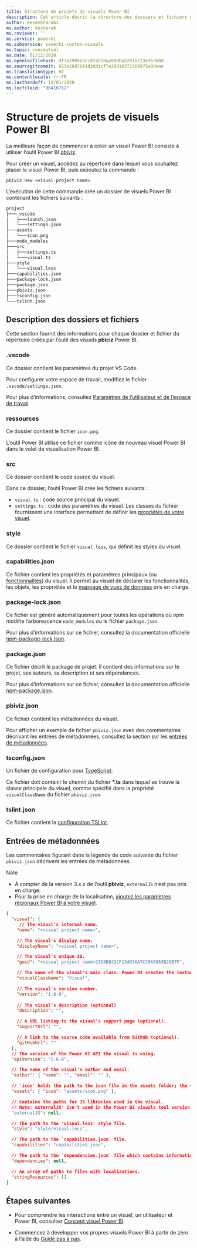 ```yaml
---
title: Structure de projets de visuels Power BI
description: Cet article décrit la structure des dossiers et fichiers d’un projet de visuels Power BI
author: KesemSharabi
ms.author: kesharab
ms.reviewer: ''
ms.service: powerbi
ms.subservice: powerbi-custom-visuals
ms.topic: conceptual
ms.date: 01/12/2020
ms.openlocfilehash: df7a2909e3ccd745fdaa990ba5281a723ef6360d
ms.sourcegitcommit: 653e18d7041d3dd1cf7a38010372366975a98eae
ms.translationtype: HT
ms.contentlocale: fr-FR
ms.lasthandoff: 12/01/2020
ms.locfileid: "96416712"
---
```

# <a name="power-bi-visual-project-structure"></a>Structure de projets de visuels Power BI

La meilleure façon de commencer à créer un visuel Power BI consiste à utiliser l’outil Power BI [pbiviz](https://www.npmjs.com/package/powerbi-visuals-tools).

Pour créer un visuel, accédez au répertoire dans lequel vous souhaitez placer le visuel Power BI, puis exécutez la commande :

`pbiviz new <visual project name>`

L’exécution de cette commande crée un dossier de visuels Power BI contenant les fichiers suivants :

```markdown
project
├───.vscode
│   ├───launch.json
│   └───settings.json
├───assets
│   └───icon.png
├───node_modules
├───src
│   ├───settings.ts
│   └───visual.ts
├───style
│   └───visual.less
├───capabilities.json
├───package-lock.json
├───package.json
├───pbiviz.json
├───tsconfig.json
└───tslint.json
```

## <a name="folder-and-file-description"></a>Description des dossiers et fichiers

Cette section fournit des informations pour chaque dossier et fichier du répertoire créés par l’outil des visuels **pbiciz** Power BI.  

### <a name="vscode"></a>.vscode

Ce dossier contient les paramètres du projet VS Code.

Pour configurer votre espace de travail, modifiez le fichier `.vscode/settings.json`.

Pour plus d’informations, consultez [Paramètres de l’utilisateur et de l’espace de travail](https://code.visualstudio.com/docs/getstarted/settings)

### <a name="assets"></a>ressources

Ce dossier contient le fichier `icon.png`.

L’outil Power BI utilise ce fichier comme icône de nouveau visuel Power BI dans le volet de visualisation Power BI.

### <a name="src"></a>src

Ce dossier contient le code source du visuel.

Dans ce dossier, l’outil Power BI crée les fichiers suivants :
* `visual.ts` : code source principal du visuel.
* `settings.ts` : code des paramètres du visuel. Les classes du fichier fournissent une interface permettant de définir les [propriétés de votre visuel](./objects-properties.md#properties).

### <a name="style"></a>style

Ce dossier contient le fichier `visual.less`, qui définit les styles du visuel.

### <a name="capabilitiesjson"></a>capabilities.json

Ce fichier contient les propriétés et paramètres principaux (ou [fonctionnalités](./capabilities.md)) du visuel. Il permet au visuel de déclarer les fonctionnalités, les objets, les propriétés et le [mappage de vues de données](./dataview-mappings.md) pris en charge.

### <a name="package-lockjson"></a>package-lock.json

Ce ficher est généré automatiquement pour toutes les opérations où *npm* modifie l’arborescence `node_modules` ou le fichier `package.json`.

Pour plus d’informations sur ce fichier, consultez la documentation officielle [npm-package-lock.json](https://docs.npmjs.com/files/package-lock.json).

### <a name="packagejson"></a>package.json

Ce fichier décrit le package de projet. Il contient des informations sur le projet, ses auteurs, sa description et ses dépendances.

Pour plus d’informations sur ce fichier, consultez la documentation officielle [npm-package.json](https://docs.npmjs.com/files/package.json.html).

### <a name="pbivizjson"></a>pbiviz.json

Ce fichier contient les métadonnées du visuel.

Pour afficher un exemple de fichier `pbiviz.json` avec des commentaires décrivant les entrées de métadonnées, consultez la section sur les [entrées de métadonnées](#metadata-entries).

### <a name="tsconfigjson"></a>tsconfig.json

Un fichier de configuration pour [TypeScript](https://www.typescriptlang.org/docs/handbook/tsconfig-json.html).

Ce fichier doit contenir le chemin du fichier **\*.ts** dans lequel se trouve la classe principale du visuel, comme spécifié dans la propriété `visualClassName` du fichier `pbiviz.json`.

### <a name="tslintjson"></a>tslint.json

Ce fichier contient la [configuration TSLint](https://palantir.github.io/tslint/usage/configuration/).

## <a name="metadata-entries"></a>Entrées de métadonnées

Les commentaires figurant dans la légende de code suivante du fichier `pbiviz.json` décrivent les entrées de métadonnées.

> [!NOTE]
> * À compter de la version 3.x.x de l’outil **pbiviz**, `externalJS` n’est pas pris en charge.
> * Pour la prise en charge de la localisation, [ajoutez les paramètres régionaux Power BI à votre visuel](./localization.md).

```json
{
  "visual": {
     // The visual's internal name.
    "name": "<visual project name>",

    // The visual's display name.
    "displayName": "<visual project name>",

    // The visual's unique ID.
    "guid": "<visual project name>23D8B823CF134D3AA7CC0A5D63B20B7F",

    // The name of the visual's main class. Power BI creates the instance of this class to start using the visual in a Power BI report.
    "visualClassName": "Visual",

    // The visual's version number.
    "version": "1.0.0",
    
    // The visual's description (optional)
    "description": "",

    // A URL linking to the visual's support page (optional).
    "supportUrl": "",

    // A link to the source code available from GitHub (optional).
    "gitHubUrl": ""
  },
  // The version of the Power BI API the visual is using.
  "apiVersion": "2.6.0",

  // The name of the visual's author and email.
  "author": { "name": "", "email": "" },

  // 'icon' holds the path to the icon file in the assets folder; the visual's display icon.
  "assets": { "icon": "assets/icon.png" },

  // Contains the paths for JS libraries used in the visual.
  // Note: externalJS' isn't used in the Power BI visuals tool version 3.x.x or higher.
  "externalJS": null,

  // The path to the 'visual.less' style file.
  "style": "style/visual.less",

  // The path to the `capabilities.json` file.
  "capabilities": "capabilities.json",

  // The path to the `dependencies.json` file which contains information about R packages used in R based visuals.
  "dependencies": null,

  // An array of paths to files with localizations.
  "stringResources": []
}
```

## <a name="next-steps"></a>Étapes suivantes

* Pour comprendre les interactions entre un visuel, un utilisateur et Power BI, consultez [Concept visuel Power BI](./power-bi-visuals-concept.md).

* Commencez à développer vos propres visuels Power BI à partir de zéro à l’aide du [Guide pas à pas](./develop-circle-card.md).
